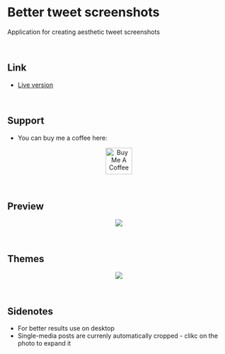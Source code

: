 # Better tweet screenshots

Application for creating aesthetic tweet screenshots

<br>

## Link

-   [Live version](http://bit.ly/better_tw_screenshots)

<br>

## Support

-   You can buy me a coffee here:
<p align="center">
  <a href="http://bit.ly/BuyMeACoffee-GitHub" target="_blank">
    <img src="https://cdn.buymeacoffee.com/buttons/v2/default-yellow.png" alt="Buy Me A Coffee" height="60px">
  </a>  
</p>

<br>

## Preview

<p align="center">
  <img src="https://user-images.githubusercontent.com/25122875/113517156-a7e2ab00-957e-11eb-8bd5-fcfd0fd0a248.png">
</p>

<br>

## Themes

<p align="center">
  <img src="https://user-images.githubusercontent.com/25122875/113517955-67d1f700-9583-11eb-840c-14aab39440c7.png">
</p>

<br>

## Sidenotes

-   For better results use on desktop
-   Single-media posts are currenly automatically cropped - clikc on the photo to expand it
